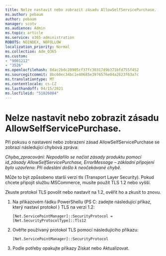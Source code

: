 ```yaml
---
title: Nelze nastavit nebo zobrazit zásadu AllowSelfServicePurchase.
ms.author: pebaum
author: pebaum
manager: scotv
ms.audience: Admin
ms.topic: article
ms.service: o365-administration
ROBOTS: NOINDEX, NOFOLLOW
localization_priority: Normal
ms.collection: Adm_O365
ms.custom:
- "9001212"
- "3526"
ms.openlocfilehash: 8dac2bdc20905cf37fc30317d9b371bfd755f452
ms.sourcegitcommit: 8bc60ec34bc1e40685e3976576e04a2623f63a7c
ms.translationtype: MT
ms.contentlocale: cs-CZ
ms.lasthandoff: 04/15/2021
ms.locfileid: "51826084"
---
```

# <a name="unable-to-set-or-view-the-allowselfservicepurchase-policy"></a>Nelze nastavit nebo zobrazit zásadu AllowSelfServicePurchase.

Při pokusu o nastavení nebo zobrazení zásad AllowSelfServicePurchase se zobrazí následující chybová zpráva:

*Chyba_zpracování: Nepodařilo se načíst zásady produktu pomocí id_zásady AllowSelfServicePurchase, ErrorMessage – základní připojení bylo uzavřeno: Při odeslání došlo k neočekávané chybě.*

Může to být způsobeno starší verzí tls (Transport Layer Security). Pokud chcete připojit službu MSCommerce, musíte použít TLS 1.2 nebo vyšší.  

Zkuste protokol TLS povolit nebo nastavit na 1.2, ověřit ho a zkusit to znovu.
 1. Na příkazovém řádku PowerShellu (PS C: zadejte následující příkaz, který nastaví protokol \) TLS na verzi 1.2:

    `[Net.ServicePointManager]::SecurityProtocol = [Net.SecurityProtocolType]::Tls12`

2. Ověřte používaný protokol TLS pomocí následujícího příkazu:

    `[Net.ServicePointManager]::SecurityProtocol` 

3. Podle potřeby opakujte příkazy Získat nebo Aktualizovat.

